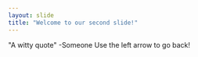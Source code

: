 ```yaml
---
layout: slide
title: "Welcome to our second slide!"
---
```

"A witty quote" -Someone
Use the left arrow to go back!
